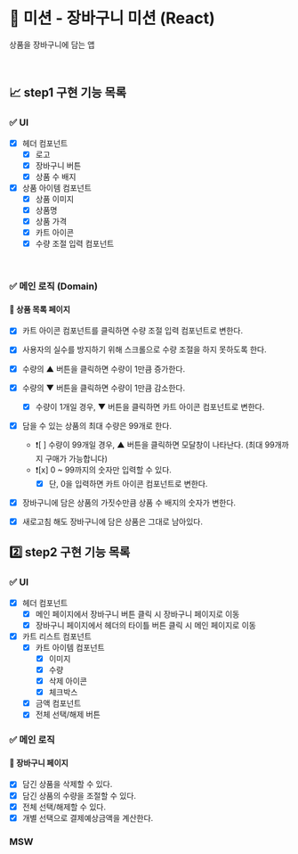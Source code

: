 # 🛒 미션 - 장바구니 미션 (React)

상품을 장바구니에 담는 앱

<br>

## 📈 step1 구현 기능 목록

### ✅ UI

- [x] 헤더 컴포넌트
  - [x] 로고
  - [x] 장바구니 버튼
  - [x] 상품 수 배지
- [x] 상품 아이템 컴포넌트
  - [x] 상품 이미지
  - [x] 상품명
  - [x] 상품 가격
  - [x] 카트 아이콘
  - [x] 수량 조절 입력 컴포넌트

<br>

### ✅ 메인 로직 (Domain)

#### 📜 상품 목록 페이지

- [x] 카트 아이콘 컴포넌트를 클릭하면 수량 조절 입력 컴포넌트로 변한다.
- [x] 사용자의 실수를 방지하기 위해 스크롤으로 수량 조절을 하지 못하도록 한다.
- [x] 수량의 ▲ 버튼을 클릭하면 수량이 1만큼 증가한다.
- [x] 수량의 ▼ 버튼을 클릭하면 수량이 1만큼 감소한다.
  - [x] 수량이 1개일 경우, ▼ 버튼을 클릭하면 카트 아이콘 컴포넌트로 변한다.
- [x] 담을 수 있는 상품의 최대 수량은 99개로 한다.

  - ❗[ ] 수량이 99개일 경우, ▲ 버튼을 클릭하면 모달창이 나타난다. (최대 99개까지 구매가 가능합니다)
  - ❗[x] 0 ~ 99까지의 숫자만 입력할 수 있다.
    - [x] 단, 0을 입력하면 카트 아이콘 컴포넌트로 변한다.

- [x] 장바구니에 담은 상품의 가짓수만큼 상품 수 배지의 숫자가 변한다.
- [x] 새로고침 해도 장바구니에 담은 상품은 그대로 남아있다.

## 2️⃣ step2 구현 기능 목록

### ✅ UI

- [x] 헤더 컴포넌트
  - [x] 메인 페이지에서 장바구니 버튼 클릭 시 장바구니 페이지로 이동
  - [x] 장바구니 페이지에서 헤더의 타이틀 버튼 클릭 시 메인 페이지로 이동
- [x] 카트 리스트 컴포넌트
  - [x] 카트 아이템 컴포넌트
    - [x] 이미지
    - [x] 수량
    - [x] 삭제 아이콘
    - [x] 체크박스
  - [x] 금액 컴포넌트
  - [x] 전체 선택/해제 버튼

### ✅ 메인 로직

#### 🧺 장바구니 페이지

- [x] 담긴 상품을 삭제할 수 있다.
- [x] 담긴 상품의 수량을 조절할 수 있다.
- [x] 전체 선택/해제할 수 있다.
- [x] 개별 선택으로 결제예상금액을 계산한다.

### MSW
